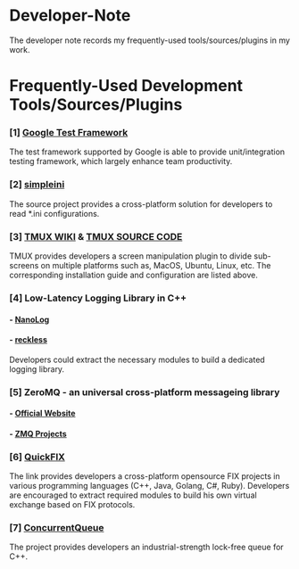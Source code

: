 # Developer-Note
The developer note records my frequently-used tools/sources/plugins in my work.

# Frequently-Used Development Tools/Sources/Plugins
### [1] [Google Test Framework](https://github.com/google/googletest)
The test framework supported by Google is able to provide unit/integration testing framework, which largely enhance team productivity.

### [2] [simpleini](https://github.com/brofield/simpleini)
The source project provides a cross-platform solution for developers to read *.ini configurations.

### [3] [TMUX WIKI](https://github.com/tmux/tmux/wiki) & [TMUX SOURCE CODE](https://github.com/tmux/tmux)
TMUX provides developers a screen manipulation plugin to divide sub-screens on multiple platforms such as, MacOS, Ubuntu, Linux, etc. The corresponding installation guide and configuration are listed above.

### [4] Low-Latency Logging Library in C++
#### - [NanoLog](https://github.com/PlatformLab/NanoLog)
#### - [reckless](https://github.com/mattiasflodin/reckless)
Developers could extract the necessary modules to build a dedicated logging library.

### [5] ZeroMQ - an universal cross-platform messageing library
#### - [Official Website](https://zeromq.org/)
#### - [ZMQ Projects](https://github.com/zeromq)

### [6] [QuickFIX](http://www.quickfixengine.org/)
The link provides developers a cross-platform opensource FIX projects in various programming languages (C++, Java, Golang, C#, Ruby). Developers are encouraged to extract required modules to build his own virtual exchange based on FIX protocols.

### [7] [ConcurrentQueue](https://github.com/cameron314/concurrentqueue)
The project provides developers an industrial-strength lock-free queue for C++.
